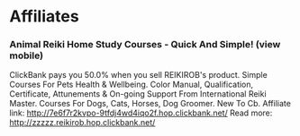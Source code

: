 # Affiliates

### Animal Reiki Home Study Courses - Quick And Simple! (view mobile)

ClickBank pays you 50.0% when you sell REIKIROB's product.
Simple Courses For Pets Health & Wellbeing. Color Manual, Qualification, Certificate, Attunements & On-going
Support From International Reiki Master. Courses For Dogs, Cats, Horses, Dog Groomer. New To Cb.
Affiliate link: http://7e6f7r2kvpo-9tfdj4wd4iqo2f.hop.clickbank.net/
Read more: http://zzzzz.reikirob.hop.clickbank.net/

